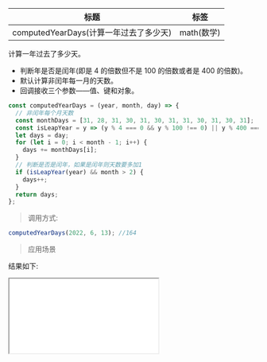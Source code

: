 | 标题                                   | 标签       |
| -------------------------------------- | ---------- |
| computedYearDays(计算一年过去了多少天) | math(数学) |

计算一年过去了多少天。

- 判断年是否是闰年(即是 4 的倍数但不是 100 的倍数或者是 400 的倍数)。
- 默认计算非闰年每一月的天数。
- 回调接收三个参数——值、键和对象。

```js
const computedYearDays = (year, month, day) => {
  // 非闰年每个月天数
  const monthDays = [31, 28, 31, 30, 31, 30, 31, 31, 30, 31, 30, 31];
  const isLeapYear = y => (y % 4 === 0 && y % 100 !== 0) || y % 400 === 0;
  let days = day;
  for (let i = 0; i < month - 1; i++) {
    days += monthDays[i];
  }
  // 判断是否是闰年，如果是闰年则天数要多加1
  if (isLeapYear(year) && month > 2) {
    days++;
  }
  return days;
};
```

> 调用方式:

```js
computedYearDays(2022, 6, 13); //164
```

> 应用场景

<div class="code-editor" data-url="codes/javascript/html/computedYearDays.html" data-language="html"></div>

结果如下:

<iframe src="codes/javascript/html/computedYearDays.html"></iframe>
